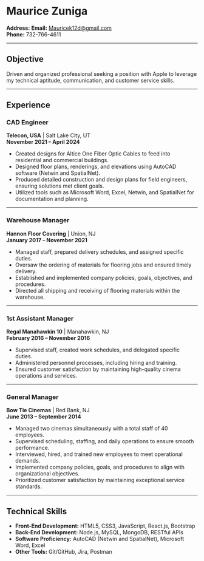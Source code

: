 # Maurice Zuniga

**Address:** 
**Email:** Mauricek12d@gmail.com  
**Phone:** 732-766-4611  

---

## Objective  
Driven and organized professional seeking a position with Apple to leverage my technical aptitude, communication, and customer service skills.

---

## Experience  

### CAD Engineer  
**Telecon, USA** | Salt Lake City, UT  
**November 2021 – April 2024**  
- Created designs for Altice One Fiber Optic Cables to feed into residential and commercial buildings.  
- Designed floor plans, renderings, and elevations using AutoCAD software (Netwin and SpatialNet).  
- Produced detailed construction and design plans for field engineers, ensuring solutions met client goals.  
- Utilized tools such as Microsoft Word, Excel, Netwin, and SpatialNet for documentation and planning.  

---

### Warehouse Manager  
**Hannon Floor Covering** | Union, NJ  
**January 2017 – November 2021**  
- Managed staff, prepared delivery schedules, and assigned specific duties.  
- Oversaw the ordering of materials for flooring jobs and ensured timely delivery.  
- Established and implemented company policies, goals, objectives, and procedures.  
- Directed all shipping and receiving of flooring materials within the warehouse.  

---

### 1st Assistant Manager  
**Regal Manahawkin 10** | Manahawkin, NJ  
**February 2016 – November 2016**  
- Supervised staff, created work schedules, and delegated specific duties.  
- Administered personnel processes, including hiring and training.  
- Ensured customer satisfaction by maintaining high-quality cinema operations and services.  

---

### General Manager  
**Bow Tie Cinemas** | Red Bank, NJ  
**June 2013 – September 2014**  
- Managed two cinemas simultaneously with a total staff of 40 employees.  
- Supervised scheduling, staffing, and daily operations to ensure smooth performance.  
- Interviewed, hired, and trained new employees to meet operational demands.  
- Implemented company policies, goals, and procedures to align with organizational objectives.  
- Prioritized customer satisfaction by maintaining exceptional service standards.  

---

## Technical Skills  
- **Front-End Development:** HTML5, CSS3, JavaScript, React.js, Bootstrap  
- **Back-End Development:** Node.js, MySQL, MongoDB, RESTful APIs  
- **Software Proficiency:** AutoCAD (Netwin and SpatialNet), Microsoft Word, Excel  
- **Other Tools:** Git/GitHub, Jira, Postman  


